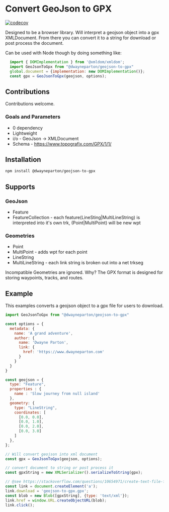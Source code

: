 # Convert GeoJson to GPX

[![codecov](https://codecov.io/gh/dwayneparton/geojson-to-gpx/branch/master/graph/badge.svg?token=6M670T9Z3Z)](https://codecov.io/gh/dwayneparton/geojson-to-gpx)

Designed to be a browser library. Will interpret a geojson object into a gpx XMLDocument. From there you can convert it to a string for download or post process the document.

Can be used with Node though by doing something like:

```js
  import { DOMImplementation } from '@xmldom/xmldom';
  import GeoJsonToGpx from "@dwayneparton/geojson-to-gpx"
  global.document = {implementation: new DOMImplementation()};
  const gpx = GeoJsonToGpx(geojson, options);
```

## Contributions

Contributions welcome.

### Goals and Parameters

* 0 dependency
* Lightweight
* i/o - GeoJson -> XMLDocument
* Schema - https://www.topografix.com/GPX/1/1/

## Installation

```sh
npm install @dwayneparton/geojson-to-gpx
```

## Supports

### GeoJson

* Feature
* FeatureCollection - each feature(LineSting|MultiLineString) is interpreted into it's own trk, (Point|MultiPoint) will be new wpt

### Geometries

* Point
* MultiPoint - adds wpt for each point
* LineString
* MultiLineString - each link string is broken out into a net trkseg

Incompatible Geometries are ignored. Why? The GPX format is designed for storing waypoints, tracks, and routes.

## Example

This examples converts a geojson object to a gpx file for users to download.

```js
import GeoJsonToGpx from "@dwayneparton/geojson-to-gpx"

const options = {
  metadata: {
    name: 'A grand adventure',
    author: {
      name: 'Dwayne Parton',
      link: {
        href: 'https://www.dwayneparton.com'
      }
    }
  }
}

const geojson = { 
  type: "Feature",
  properties : {
    name : 'Slow journey from null island'
  },
  geometry: {
    type: "LineString",
    coordinates: [
      [0.0, 0.0],
      [0.0, 1.0],
      [0.0, 2.0],
      [0.0, 3.0]
    ]
  },
};

// Will convert geojson into xml document
const gpx = GeoJsonToGpx(geojson, options);

// convert document to string or post process it
const gpxString = new XMLSerializer().serializeToString(gpx);

// @see https://stackoverflow.com/questions/10654971/create-text-file-from-string-using-js-and-html5
const link = document.createElement('a');
link.download = 'geojson-to-gpx.gpx';
const blob = new Blob([gpxString], {type: 'text/xml'});
link.href = window.URL.createObjectURL(blob);
link.click();

```
